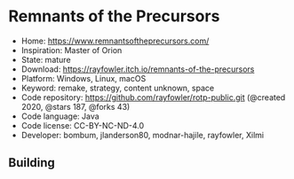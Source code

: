 # Remnants of the Precursors

- Home: https://www.remnantsoftheprecursors.com/
- Inspiration: Master of Orion
- State: mature
- Download: https://rayfowler.itch.io/remnants-of-the-precursors
- Platform: Windows, Linux, macOS
- Keyword: remake, strategy, content unknown, space
- Code repository: https://github.com/rayfowler/rotp-public.git (@created 2020, @stars 187, @forks 43)
- Code language: Java
- Code license: CC-BY-NC-ND-4.0
- Developer: bombum, jlanderson80, modnar-hajile, rayfowler, Xilmi

## Building
